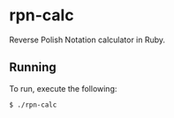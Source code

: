 # rpn-calc
Reverse Polish Notation calculator in Ruby.

## Running
To run, execute the following:

```bash
$ ./rpn-calc
```
